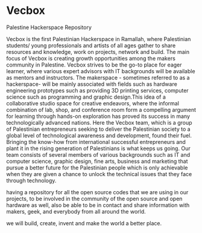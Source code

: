 # Vecbox
Palestine Hackerspace Repository

Vecbox is the first Palestinian Hackerspace in Ramallah, where Palestinian students/ young professionals and artists of all ages gather to share resources and knowledge, work on projects, network and build. The main focus of Vecbox is creating growth opportunities among the makers community in Palestine. Vecbox strives to be the go-to place for eager learner, where various expert advisors with IT backgrounds will be available as mentors and instructors. The makerspace - sometimes referred to as a hackerspace- will be mainly associated with fields such as hardware engineering prototypes such as providing 3D printing services, computer science such as programming and graphic design.This idea of a collaborative studio space for creative endeavors, where the informal combination of lab, shop, and conference room form a compelling argument for learning through hands-on exploration has proved its success in many technologically advanced nations. Here the Vecbox team, which is a group of Palestinian entrepreneurs seeking to deliver the Palestinian society to a global level of technological awareness and development, found their fuel. Bringing the know-how from international successful entrepreneurs and plant it in the rising generation of Palestinians is what keeps us going. Our team consists of several members of various backgrounds such as IT and computer science, graphic design, fine arts, business and marketing that pursue a better future for the Palestinian people which is only achievable when they are given a chance to unlock the technical issues that they face through technology.


having a repository for all the open source codes that we are using in our projects, to be involved in the community of the open source and open hardware as well, also be able to be in contact and share information with makers, geek, and everybody from all around the world.


we will build, create, invent and make the world a better place.
